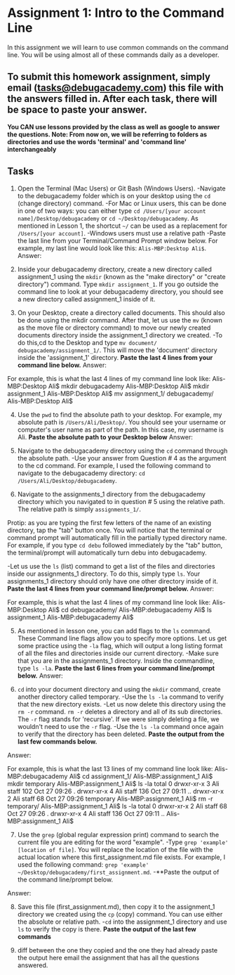 # Assignment 1: Intro to the Command Line
In this assignment we will learn to use common commands on the command line. You will be using almost all of these commands daily as a developer.

## To submit this homework assignment, simply email  (tasks@debugacademy.com) this file with the answers filled in. After each task, there will be space to paste your answer.
**You CAN use lessons provided by the class as well as google to answer the questions. Note: From now on, we will be referring to folders as directories and use the words 'terminal' and 'command line' interchangeably**

## Tasks

1. Open the Terminal (Mac Users) or Git Bash (Windows Users).
-Navigate to the debugacademy folder which is on your desktop using the ```cd``` (change directory) command.
-For Mac or Linux users, this can be done in one of two ways: you can either type ```cd /Users/[your account name]/Desktop/debugacademy``` or ```cd ~/Desktop/debugacademy```. As mentioned in Lesson 1, the shortcut ```~/``` can be used as a replacement for ```/Users/[your account]```.
-Windows users must use a relative path
-Paste the last line from your Terminal/Command Prompt window below. For example, my last line would look like this: ```Alis-MBP:Desktop Ali$```.
Answer:

2. Inside your debugacademy directory, create a new directory called assignment_1 using the ```mkdir``` (known as the "make directory" or "create directory") command. Type ```mkdir assignment_1```. If you go outside the command line to look at your debugacademy directory, you should see a new directory called assignment_1 inside of it.

3. On your Desktop, create a directory called documents. This should also be done using the mkdir command. After that, let us use the ```mv``` (known as the move file or directory command) to move our newly created documents directory inside the assignment_1 directory we created.
-To do this,cd to the Desktop and type ```mv document/ debugacademy/assignment_1/```. This will move the 'document' directory inside the 'assignment_1' directory.
**Paste the last 4 lines from your command line below.**
Answer:

For example, this is what the last 4 lines of my command line look like:
Alis-MBP:Desktop Ali$ mkdir debugacademy
Alis-MBP:Desktop Ali$ mkdir assignment_1
Alis-MBP:Desktop Ali$ mv assignment_1/ debugacademy/
Alis-MBP:Desktop Ali$

4. Use the ```pwd``` to find the absolute path to your desktop. For example, my absolute path is ```/Users/Ali/Desktop/```. You should see your username or computer's user name as part of the path. In this case, my username is Ali.
**Paste the absolute path to your Desktop below**
Answer:

5. Navigate to the debugacademy directory using the ```cd``` command through the absolute path.
-Use your answer from Question # 4 as the argument to the cd command. For example, I used the following command to navigate to the debugacademy directory: ```cd /Users/Ali/Desktop/debugacademy```.

6. Navigate to the assignments_1 directory from the debugacademy directory which you navigated to in question # 5 using the relative path. The relative path is simply ```assignments_1/```.

Protip: as you are typing the first few letters of the name of an existing directory, tap the "tab" button once. You will notice that the terminal or command prompt will automatically fill in the partially typed directory name. For example, if you type ```cd debu``` followed immediately by the "tab" button, the terminal/prompt will automatically turn debu into debugacademy.

-Let us use the ```ls``` (list) command to get a list of the files and directories inside our assignments_1 directory. To do this, simply type ```ls```. Your assignments_1 directory should only have one other directory inside of it.
**Paste the last 4 lines from your command line/prompt below.**
Answer:

For example, this is what the last 4 lines of my command line look like:
Alis-MBP:Desktop Ali$ cd debugacademy/
Alis-MBP:debugacademy Ali$ ls
assignment_1
Alis-MBP:debugacademy Ali$

5. As mentioned in lesson one, you can add flags to the ```ls``` command. These Command line flags allow you to specify more options. Let us get some practice using the ```-la``` flag, which will output a long listing format of all the files and directories inside our current directory.
-Make sure that you are in the assignments_1 directory. Inside the commandline, type ```ls -la```.
**Paste the last 6 lines from your command line/prompt below.**
Answer:

6. ```cd``` into your document directory and using the ```mkdir``` command, create another directory called temporary.
-Use the  ```ls -la``` command to verify that the new directory exists.
-Let us now delete this directory using the ```rm -r``` command. ```rm -r``` deletes a directory and all of its sub directories. The ```-r``` flag stands for 'recursive'. If we were simply deleting a file, we wouldn't need to use the ```-r``` flag.
-Use the ```ls -la``` command once again to verify that the directory has been deleted.
**Paste the output from the last few commands below.**

Answer:

For example, this is what the last 13 lines of my command line look like:
Alis-MBP:debugacademy Ali$ cd assignment_1/
Alis-MBP:assignment_1 Ali$ mkdir temporary
Alis-MBP:assignment_1 Ali$ ls -la
total 0
drwxr-xr-x  3 Ali  staff  102 Oct 27 09:26 .
drwxr-xr-x  4 Ali  staff  136 Oct 27 09:11 ..
drwxr-xr-x  2 Ali  staff   68 Oct 27 09:26 temporary
Alis-MBP:assignment_1 Ali$ rm -r temporary/
Alis-MBP:assignment_1 Ali$ ls -la
total 0
drwxr-xr-x  2 Ali  staff   68 Oct 27 09:26 .
drwxr-xr-x  4 Ali  staff  136 Oct 27 09:11 ..
Alis-MBP:assignment_1 Ali$

7. Use the ```grep``` (global regular expression print) command to search the current file you are editing for the word "example".
-Type ```grep 'example' [location of file]```. You will replace the location of the file with the actual location where this first_assignment.md file exists. For example, I used the following command: ```grep 'example' ~/Desktop/debugacademy/first_assignment.md```.
-**Paste the output of the command line/prompt below.

Answer:

8. Save this file (first_assignment.md), then copy it to the assignment_1 directory we created using the ```cp``` (copy) command. You can use either the absolute or relative path.
-```cd``` into the assignment_1 directory and use ```ls``` to verify the copy is there.
**Paste the output of the last few commands**

9. diff between the one they copied and the one they had already paste the output here email the assignment that has all the questions answered.
